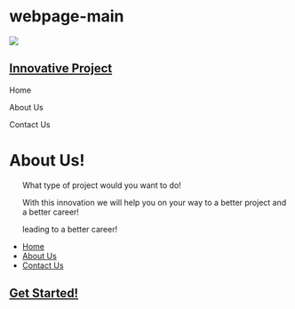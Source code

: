 webpage-main
===========
<!DOCTYPE html>
<html>
	<head>
		<title></title>
	</head>
	<a href="https://artech.k12.mn.us/">
			<img src="https://artech.k12.mn.us/wp-content/uploads/2013/11/Arcadia-logo-bw-Webpage2.jpg"/>
	<body><h2>Innovative Project</h2>
		</a>
	<a href="https://artech.k12.mn.us/">		</a>
	</ul>
		<p>Home</p>
		<p>About Us</p>
		<p>Contact Us</p>
		</ul>
		</a>
		<h1>About Us!</h1>
		<ol> What type of project would you want to do!</ol>
		<ol> With this innovation we will help you on your way to a better project and a better career!</ol>
		<ol>leading to a better career!</ol>
		<ol> </ol>
		<ol> </ol>
		<ul> 
				<li> <a href= "https://artech.k12.mn.us/Home">Home </a> </li>
				<li> <a href= "https://artech.k12.mn.us/Home">About Us </a> </li>
				<li><a href= "https://artech.k12.mn.us/Home">Contact Us </a> </li>
				</ul>
		<h2> <a href="https://artech.k12.mn.us/">Get Started!</a> </h2>
	</body>
</html>

